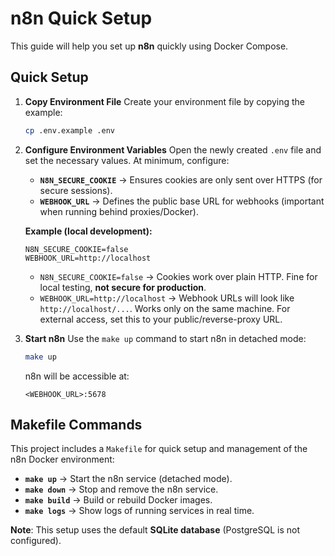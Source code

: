 # n8n Quick Setup

This guide will help you set up **n8n** quickly using Docker Compose.

## Quick Setup

1. **Copy Environment File**
   Create your environment file by copying the example:

   ```bash
   cp .env.example .env
   ```

2. **Configure Environment Variables**
   Open the newly created `.env` file and set the necessary values.
   At minimum, configure:

   - **`N8N_SECURE_COOKIE`** → Ensures cookies are only sent over HTTPS (for secure sessions).
   - **`WEBHOOK_URL`** → Defines the public base URL for webhooks (important when running behind proxies/Docker).

   **Example (local development):**

   ```env
   N8N_SECURE_COOKIE=false
   WEBHOOK_URL=http://localhost
   ```

   - `N8N_SECURE_COOKIE=false` → Cookies work over plain HTTP. Fine for local testing, **not secure for production**.
   - `WEBHOOK_URL=http://localhost` → Webhook URLs will look like `http://localhost/...`. Works only on the same machine. For external access, set this to your public/reverse-proxy URL.

3. **Start n8n**
   Use the `make up` command to start n8n in detached mode:

   ```bash
   make up
   ```

   n8n will be accessible at:

   ```
   <WEBHOOK_URL>:5678
   ```

## Makefile Commands

This project includes a `Makefile` for quick setup and management of the n8n Docker environment:

- **`make up`** → Start the n8n service (detached mode).
- **`make down`** → Stop and remove the n8n service.
- **`make build`** → Build or rebuild Docker images.
- **`make logs`** → Show logs of running services in real time.

**Note**: This setup uses the default **SQLite database** (PostgreSQL is not configured).
